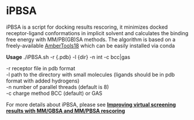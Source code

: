 # iPBSA

iPBSA is a script for docking results rescoring, it minimizes docked receptor-ligand conformations in implicit solvent and calculates the binding free energy with MM/PB(GB)SA methods. The algorithm is based on a freely-available [AmberTools18](https://ambermd.org/AmberTools.php) which can be easily installed via conda  

**Usage** ./iPBSA.sh -r {.pdb} -l {dir} -n int -c bcc|gas
	
-r receptor file in pdb format  
-l path to the directory with small molecules (ligands should be in pdb format with added hydrogens)  
-n number of parallel threads (default is 8)  
-c charge method BCC (default) or GAS  


For more details about iPBSA, please see [**Improving virtual screening results with MM/GBSA and MM/PBSA rescoring**](https://link.springer.com/article/10.1007/s10822-021-00389-3)  
